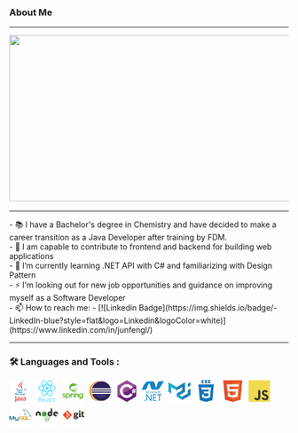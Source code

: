 ### About Me

<hr />

<div align="center">
  <img src="https://media.giphy.com/media/v1.Y2lkPTc5MGI3NjExbjZ1ODBuanhoYjFpenhpem03Z3dqNDdnYmN2Zmgwdm0zNzRqa24ybyZlcD12MV9pbnRlcm5hbF9naWZfYnlfaWQmY3Q9Zw/SlaiZOZAoL0xRoVYhI/giphy.gif" width="600" height="300"/>
</div>

<hr />
- 📚 I have a Bachelor's degree in Chemistry and have decided to make a career transition as a Java Developer after training by FDM.  <br/>
- 🔭 I am capable to contribute to frontend and backend for building web applications <br/>
- 🌱 I’m currently learning .NET API with C# and familiarizing with Design Pattern <br/>
- ⚡ I'm looking out for new job opportunities and guidance on improving myself as a Software Developer  <br/>
- 📫 How to reach me: - [![Linkedin Badge](https://img.shields.io/badge/-LinkedIn-blue?style=flat&logo=Linkedin&logoColor=white)](https://www.linkedin.com/in/junfengl/)

<hr />

### :hammer_and_wrench: Languages and Tools :
<div>
  <img src="https://github.com/devicons/devicon/blob/master/icons/java/java-original-wordmark.svg" title="Java" alt="Java" width="40" height="40"/>&nbsp;
  <img src="https://github.com/devicons/devicon/blob/master/icons/react/react-original-wordmark.svg" title="React" alt="React" width="40" height="40"/>&nbsp;
  <img src="https://github.com/devicons/devicon/blob/master/icons/spring/spring-original-wordmark.svg" title="Spring" alt="Spring" width="40" height="40"/>&nbsp;
    <img src="https://github.com/devicons/devicon/blob/master/icons/eclipse/eclipse-original.svg" title="Eclipse" alt="Eclipse" width="40" height="40"/>&nbsp;
    <img src="https://github.com/devicons/devicon/blob/master/icons/csharp/csharp-original.svg" title="Csharp" alt="Csharp" width="40" height="40"/>&nbsp;
  <img src="https://github.com/devicons/devicon/blob/master/icons/dot-net/dot-net-plain-wordmark.svg" title="Dotnet" alt="Dotnet" width="40" height="40"/>&nbsp;
  <img src="https://github.com/devicons/devicon/blob/master/icons/materialui/materialui-original.svg" title="Material UI" alt="Material UI" width="40" height="40"/>&nbsp;
  <img src="https://github.com/devicons/devicon/blob/master/icons/css3/css3-plain-wordmark.svg"  title="CSS3" alt="CSS" width="40" height="40"/>&nbsp;
  <img src="https://github.com/devicons/devicon/blob/master/icons/html5/html5-original.svg" title="HTML5" alt="HTML" width="40" height="40"/>&nbsp;
  <img src="https://github.com/devicons/devicon/blob/master/icons/javascript/javascript-original.svg" title="JavaScript" alt="JavaScript" width="40" height="40"/>&nbsp;
  <img src="https://github.com/devicons/devicon/blob/master/icons/mysql/mysql-original-wordmark.svg" title="MySQL"  alt="MySQL" width="40" height="40"/>&nbsp;
  <img src="https://github.com/devicons/devicon/blob/master/icons/nodejs/nodejs-original-wordmark.svg" title="NodeJS" alt="NodeJS" width="40" height="40"/>&nbsp;
  <img src="https://github.com/devicons/devicon/blob/master/icons/git/git-original-wordmark.svg" title="Git" **alt="Git" width="40" height="40"/>
</div>
